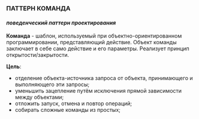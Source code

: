 ### ПАТТЕРН КОМАНДА
#### *поведенческий паттерн проектирования*

**Команда** - шаблон, используемый при объектно-ориентированном программировании, представляющий действие.
Объект команды заключает в себе само действие и его параметры.
Реализует принцип открытости/закрытости.

**Цель**:
- отделение объекта-источника запроса от объекта, принимающего и выполняющего эти запросы;
- уменьшить зацепление путём исключения прямой зависимости между объектами;
- отложить запуск, отмена и повтор операций;
- собирать сложные команды из простых;
